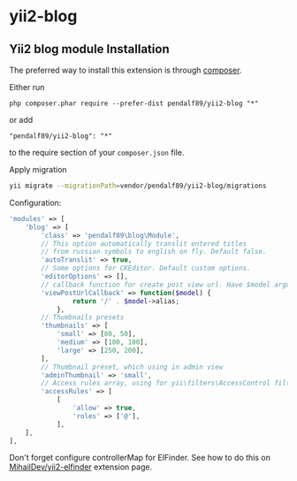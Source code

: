 yii2-blog
=========

Yii2 blog module
Installation
------------

The preferred way to install this extension is through [composer](http://getcomposer.org/download/).

Either run

```
php composer.phar require --prefer-dist pendalf89/yii2-blog "*"
```

or add

```
"pendalf89/yii2-blog": "*"
```

to the require section of your `composer.json` file.

Apply migration
```sh
yii migrate --migrationPath=vendor/pendalf89/yii2-blog/migrations
```

Configuration:

```php
'modules' => [
    'blog' => [
        'class' => 'pendalf89\blog\Module',
        // This option automatically translit entered titles 
        // from russian symbols to english on fly. Default false.
        'autoTranslit' => true, 
        // Some options for CKEditor. Default custom options.
        'editorOptions' => [],
        // callback function for create post view url. Have $model argument.
        'viewPostUrlCallback' => function($model) {
                return '/' . $model->alias;
            },
        // Thumbnails presets
        'thumbnails' => [
            'small' => [80, 50],
            'medium' => [100, 100],
            'large' => [250, 200],
        ],
        // Thumbnail preset, which using in admin view
        'adminThumbnail' => 'small',
        // Access rules array, using for yii\filters\AccessControl filter.
        'accessRules' => [
            [
                'allow' => true,
                'roles' => ['@'],
            ],
    ],
],
```

Don't forget configure controllerMap for ElFinder. See how to do this on [MihailDev/yii2-elfinder](https://github.com/MihailDev/yii2-elfinder) extension page.
